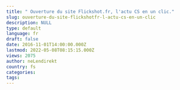 ```yaml
---
title: " Ouverture du site Flickshot.fr, l'actu CS en un clic."
slug: ouverture-du-site-flickshotfr-l-actu-cs-en-un-clic
description: NULL
type: default
language: fr
draft: false
date: 2016-11-01T14:00:00.000Z
lastmod: 2022-05-08T08:15:15.000Z
views: 2075
author: neLendirekt
country: fs
categories:
tags:
---
```


